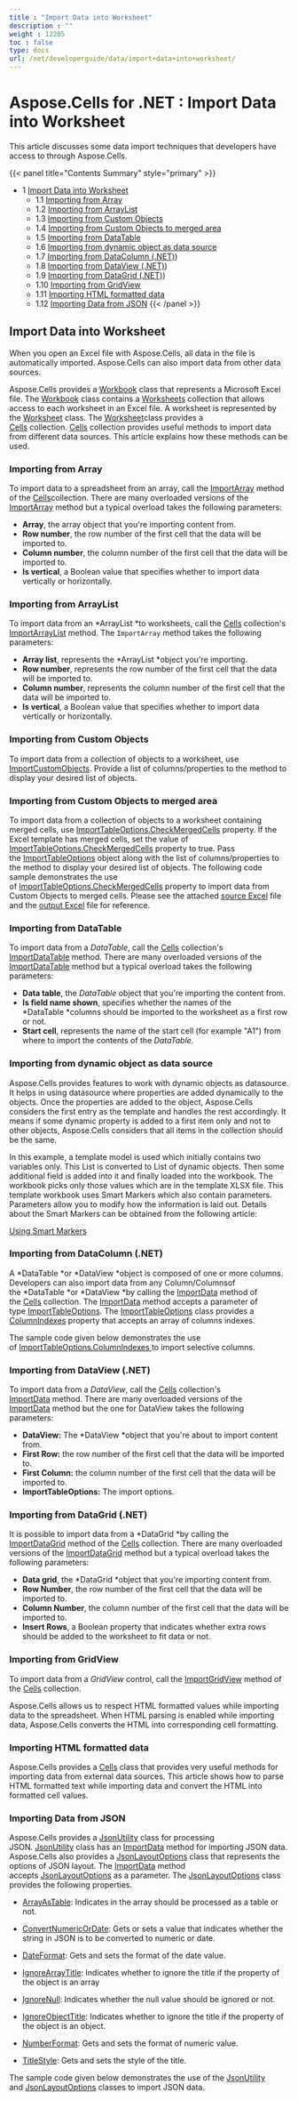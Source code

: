 ```yaml
---
title : "Import Data into Worksheet" 
description : "" 
weight : 12205 
toc : false
type: docs
url: /net/developerguide/data/import+data+into+worksheet/
---
```


# Aspose.Cells for .NET : Import Data into Worksheet


This article discusses some data import techniques that developers have access to through Aspose.Cells.

{{< panel title="Contents Summary" style="primary" >}}
*   1 [Import Data into Worksheet](#import-data-into-worksheet)
    *   1.1 [Importing from Array](#importing-from-array)
    *   1.2 [Importing from ArrayList](#importing-from-arraylist)
    *   1.3 [Importing from Custom Objects](#importing-from-custom-objects)
    *   1.4 [Importing from Custom Objects to merged area](#importing-from-custom-objects-to-merged-area)
    *   1.5 [Importing from DataTable](#importing-from-datatable)
    *   1.6 [Importing from dynamic object as data source](#importing-from-dynamic-object-as-data-source)
    *   1.7 [Importing from DataColumn (.NET)](#importing-from-datacolumn-(.net)))
    *   1.8 [Importing from DataView (.NET)](#importing-from-dataview-(.net)))
    *   1.9 [Importing from DataGrid (.NET)](#importing-from-datagrid-(.net)))
    *   1.10 [Importing from GridView](#importing-from-gridview)
    *   1.11 [Importing HTML formatted data](#importing-html-formatted-data)
    *   1.12 [Importing Data from JSON](#importing-data-from-json)
{{< /panel >}}
 

## Import Data into Worksheet

When you open an Excel file with Aspose.Cells, all data in the file is automatically imported. Aspose.Cells can also import data from other data sources.

Aspose.Cells provides a [Workbook](https://apireference.aspose.com/net/cells/aspose.cells/workbook) class that represents a Microsoft Excel file. The [Workbook](https://apireference.aspose.com/net/cells/aspose.cells/workbook) class contains a [Worksheets](https://apireference.aspose.com/net/cells/aspose.cells/workbook/properties/worksheets) collection that allows access to each worksheet in an Excel file. A worksheet is represented by the [Worksheet](https://apireference.aspose.com/net/cells/aspose.cells/worksheet) class. The [Worksheet](https://apireference.aspose.com/net/cells/aspose.cells/worksheet)class provides a [Cells](https://apireference.aspose.com/net/cells/aspose.cells/worksheet/properties/cells) collection. [Cells](https://apireference.aspose.com/net/cells/aspose.cells/worksheet/properties/cells) collection provides useful methods to import data from different data sources. This article explains how these methods can be used.

### Importing from Array

To import data to a spreadsheet from an array, call the [ImportArray](https://apireference.aspose.com/net/cells/aspose.cells/cells/methods/importarray/index) method of the [Cells](https://apireference.aspose.com/net/cells/aspose.cells/worksheet/properties/cells)collection. There are many overloaded versions of the [ImportArray](https://apireference.aspose.com/net/cells/aspose.cells/cells/methods/importarray/index) method but a typical overload takes the following parameters:

*   **Array**, the array object that you're importing content from.
*   **Row number**, the row number of the first cell that the data will be imported to.
*   **Column number**, the column number of the first cell that the data will be imported to.
*   **Is vertical**, a Boolean value that specifies whether to import data vertically or horizontally.

### Importing from ArrayList

To import data from an *ArrayList *to worksheets, call the [Cells](https://apireference.aspose.com/net/cells/aspose.cells/worksheet/properties/cells) collection's [ImportArrayList](https://apireference.aspose.com/net/cells/aspose.cells/cells/methods/importarraylist) method. The `ImportArray` method takes the following parameters:

*   **Array list**, represents the *ArrayList *object you're importing.
*   **Row number**, represents the row number of the first cell that the data will be imported to.
*   **Column number**, represents the column number of the first cell that the data will be imported to.
*   **Is vertical**, a Boolean value that specifies whether to import data vertically or horizontally.

### Importing from Custom Objects

To import data from a collection of objects to a worksheet, use [ImportCustomObjects](https://apireference.aspose.com/net/cells/aspose.cells/cells/methods/importcustomobjects/index). Provide a list of columns/properties to the method to display your desired list of objects.

### Importing from Custom Objects to merged area

To import data from a collection of objects to a worksheet containing merged cells, use [ImportTableOptions.CheckMergedCells](https://apireference.aspose.com/net/cells/aspose.cells/importtableoptions/properties/checkmergedcells) property. If the Excel template has merged cells, set the value of [ImportTableOptions.CheckMergedCells](https://apireference.aspose.com/net/cells/aspose.cells/importtableoptions/properties/checkmergedcells) property to true. Pass the [ImportTableOptions](https://apireference.aspose.com/net/cells/aspose.cells/importtableoptions) object along with the list of columns/properties to the method to display your desired list of objects. The following code sample demonstrates the use of [ImportTableOptions.CheckMergedCells](https://apireference.aspose.com/net/cells/aspose.cells/importtableoptions/properties/checkmergedcells) property to import data from Custom Objects to merged cells. Please see the attached [source Excel](https://docs2.aspose.com/cells/net/attachments/5025402/90112033.xlsx) file and the [output Excel](https://docs2.aspose.com/cells/net/attachments/5025402/90112034.xlsx) file for reference.

### Importing from DataTable

To import data from a *DataTable*, call the [Cells](https://apireference.aspose.com/net/cells/aspose.cells/worksheet/properties/cells) collection's [ImportDataTable](https://apireference.aspose.com/net/cells/aspose.cells/cells/methods/importdatatable/index) method. There are many overloaded versions of the [ImportDataTable](https://apireference.aspose.com/net/cells/aspose.cells/cells/methods/importdatatable/index) method but a typical overload takes the following parameters:

*   **Data table**, the *DataTable* object that you're importing the content from.
*   **Is field name shown**, specifies whether the names of the *DataTable *columns should be imported to the worksheet as a first row or not.
*   **Start cell**, represents the name of the start cell (for example "A1") from where to import the contents of the *DataTable*.

### Importing from dynamic object as data source

Aspose.Cells provides features to work with dynamic objects as datasource. It helps in using datasource where properties are added dynamically to the objects. Once the properties are added to the object, Aspose.Cells considers the first entry as the template and handles the rest accordingly. It means if some dynamic property is added to a first item only and not to other objects, Aspose.Cells considers that all items in the collection should be the same.

In this example, a template model is used which initially contains two variables only. This List is converted to List of dynamic objects. Then some additional field is added into it and finally loaded into the workbook. The workbook picks only those values which are in the template XLSX file. This template workbook uses Smart Markers which also contain parameters. Parameters allow you to modify how the information is laid out. Details about the Smart Markers can be obtained from the following article:

[Using Smart Markers](https://docs2.aspose.com/cells/net/developerguide/smartmarkers/using+smart+markers#usingsmartmarkers-designerspreadsheet&smartmarkers)

### Importing from DataColumn (.NET)

A *DataTable *or *DataView *object is composed of one or more columns. Developers can also import data from any Column/Columnsof the *DataTable *or *DataView *by calling the [ImportData](https://apireference.aspose.com/net/cells/aspose.cells/cells/methods/importdata/index) method of the [Cells](https://apireference.aspose.com/net/cells/aspose.cells/worksheet/properties/cells) collection. The [ImportData](https://apireference.aspose.com/net/cells/aspose.cells/cells/methods/importdata/index) method accepts a parameter of type [ImportTableOptions](https://apireference.aspose.com/net/cells/aspose.cells/importtableoptions). The [ImportTableOptions](https://apireference.aspose.com/net/cells/aspose.cells/importtableoptions) class provides a [ColumnIndexes](https://apireference.aspose.com/net/cells/aspose.cells/importtableoptions/properties/columnindexes) property that accepts an array of columns indexes. 

The sample code given below demonstrates the use of [ImportTableOptions.ColumnIndexes ](https://apireference.aspose.com/net/cells/aspose.cells/importtableoptions/properties/columnindexes)to import selective columns.

### Importing from DataView (.NET)

To import data from a *DataView*, call the [Cells](https://apireference.aspose.com/net/cells/aspose.cells/worksheet/properties/cells) collection's [ImportData](https://apireference.aspose.com/net/cells/aspose.cells/cells/methods/importdata/index) method. There are many overloaded versions of the [ImportData](https://apireference.aspose.com/net/cells/aspose.cells/cells/methods/importdata/index) method but the one for DataView takes the following parameters:

*   **DataView:** The *DataView *object that you're about to import content from.
*   **First Row:** the row number of the first cell that the data will be imported to.
*   **First Column:** the column number of the first cell that the data will be imported to.
*   **ImportTableOptions:** The import options.

### Importing from DataGrid (.NET)

It is possible to import data from a *DataGrid *by calling the [ImportDataGrid](https://apireference.aspose.com/net/cells/aspose.cells/cells/methods/importdatagrid/index) method of the [Cells](https://apireference.aspose.com/net/cells/aspose.cells/worksheet/properties/cells) collection. There are many overloaded versions of the [ImportDataGrid](https://apireference.aspose.com/net/cells/aspose.cells/cells/methods/importdatagrid/index) method but a typical overload takes the following parameters:

*   **Data grid**, the *DataGrid *object that you're importing content from.
*   **Row Number**, the row number of the first cell that the data will be imported to.
*   **Column Number**, the column number of the first cell that the data will be imported to.
*   **Insert Rows**, a Boolean property that indicates whether extra rows should be added to the worksheet to fit data or not.

### Importing from GridView

To import data from a *GridView* control, call the [ImportGridView](https://apireference.aspose.com/net/cells/aspose.cells/cells/methods/importgridview) method of the [Cells](https://apireference.aspose.com/net/cells/aspose.cells/worksheet/properties/cells) collection.

Aspose.Cells allows us to respect HTML formatted values while importing data to the spreadsheet. When HTML parsing is enabled while importing data, Aspose.Cells converts the HTML into corresponding cell formatting.

### Importing HTML formatted data

Aspose.Cells provides a [Cells](https://apireference.aspose.com/net/cells/aspose.cells/cells) class that provides very useful methods for importing data from external data sources. This article shows how to parse HTML formatted text while importing data and convert the HTML into formatted cell values.

### Importing Data from JSON

Aspose.Cells provides a [JsonUtility](https://apireference.aspose.com/net/cells/aspose.cells.utility/jsonutility) class for processing JSON. [JsonUtility](https://apireference.aspose.com/net/cells/aspose.cells.utility/jsonutility) class has an [ImportData](https://apireference.aspose.com/net/cells/aspose.cells.utility/jsonutility/methods/importdata) method for importing JSON data. Aspose.Cells also provides a [JsonLayoutOptions](https://apireference.aspose.com/net/cells/aspose.cells.utility/jsonlayoutoptions) class that represents the options of JSON layout. The [ImportData](https://apireference.aspose.com/net/cells/aspose.cells.utility/jsonutility/methods/importdata) method accepts [JsonLayoutOptions](https://apireference.aspose.com/net/cells/aspose.cells.utility/jsonlayoutoptions) as a parameter. The [JsonLayoutOptions](https://apireference.aspose.com/net/cells/aspose.cells.utility/jsonlayoutoptions) class provides the following properties.

*   [ArrayAsTable](https://apireference.aspose.com/net/cells/aspose.cells.utility/jsonlayoutoptions/properties/arrayastable): Indicates in the array should be processed as a table or not.
*   [ConvertNumericOrDate](https://apireference.aspose.com/net/cells/aspose.cells.utility/jsonlayoutoptions/properties/convertnumericordate): Gets or sets a value that indicates whether the string in JSON is to be converted to numeric or date.
*   [DateFormat](https://apireference.aspose.com/net/cells/aspose.cells.utility/jsonlayoutoptions/properties/dateformat): Gets and sets the format of the date value.  
    
*   [IgnoreArrayTitle](https://apireference.aspose.com/net/cells/aspose.cells.utility/jsonlayoutoptions/properties/ignorearraytitle): Indicates whether to ignore the title if the property of the object is an array  
    
*   [IgnoreNull](https://apireference.aspose.com/net/cells/aspose.cells.utility/jsonlayoutoptions/properties/ignorenull): Indicates whether the null value should be ignored or not.  
    
*   [IgnoreObjectTitle](https://apireference.aspose.com/net/cells/aspose.cells.utility/jsonlayoutoptions/properties/ignoreobjecttitle): Indicates whether to ignore the title if the property of the object is an object.  
    
*   [NumberFormat](https://apireference.aspose.com/net/cells/aspose.cells.utility/jsonlayoutoptions/properties/numberformat): Gets and sets the format of numeric value.  
    
*   [TitleStyle](https://apireference.aspose.com/net/cells/aspose.cells.utility/jsonlayoutoptions/properties/titlestyle): Gets and sets the style of the title.  
    

The sample code given below demonstrates the use of the [JsonUtility](https://apireference.aspose.com/net/cells/aspose.cells.utility/jsonutility) and [JsonLayoutOptions](https://apireference.aspose.com/net/cells/aspose.cells.utility/jsonlayoutoptions) classes to import JSON data.

